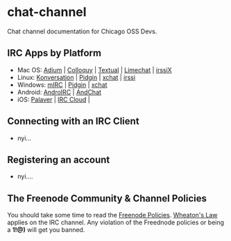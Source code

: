 # chat-channel

Chat channel documentation for Chicago OSS Devs.

## IRC Apps by Platform

* Mac OS: [Adium](https://adium.im/) | [Colloquy](http://colloquy.info/project/) | [Textual](https://www.codeux.com/textual/) | [Limechat](http://limechat.net/mac/) | [irssiX](http://adlr.info/?Irssix)
* Linux: [Konversation](https://konversation.kde.org/) | [Pidgin](http://www.pidgin.im/) | [xchat](http://xchat.org/) | [irssi](http://www.irssi.org/)
* Windows: [mIRC](http://www.mirc.com/get.html) | [Pidgin](http://www.pidgin.im/) | [xchat](https://hexchat.github.io/)
* Android: [AndroIRC](https://play.google.com/store/apps/details?id=com.androirc&hl=en) | [AndChat](https://play.google.com/store/apps/details?id=net.andchat&hl=en)
* iOS: [Palaver](https://palaverapp.com/) | [IRC Cloud](https://blog.irccloud.com/ios-app-announcement/) | 

## Connecting with an IRC Client

- nyi...


## Registering an account

- nyi....


## The Freenode Community & Channel Policies

You should take some time to read the [Freenode Policies](http://freenode.net/channel_guidelines.shtml). [Wheaton's Law](http://www.urbandictionary.com/define.php?term=Wheaton%27s+Law) applies on the IRC channel. Any violation of the Freednode policies or being a **1!@)** will get you banned.
